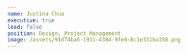 ```yaml
---
name: Justina Chua
executive: true
lead: false
position: Design, Project Management
image: /assets/91d74ba6-1911-4384-9fe0-8c1e331ba358.png
---
```

